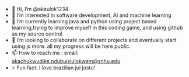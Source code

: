 - 👋 Hi, I’m @akaulok1234
- 👀 I’m interested in software development, AI and machine learning
- 🌱 I’m currently learning java and python using project based learning,trying to improve myself in this coding game, and using github as my source control
- 💞️ I’m looking to collaborate on different projects and eventually start using js more. all my progress will be here public.
- 📫 How to reach me : email: akachukwudike.ndubuisiulokwem@snhu.edu
- ⚡ Fun fact: I love brazilian jui justu!

<!---
akaulok1234/akaulok1234 is a ✨ special ✨ repository because its `README.md` (this file) appears on your GitHub profile.
You can click the Preview link to take a look at your changes.
--->
